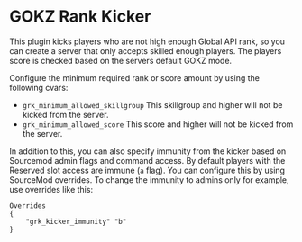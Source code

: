 # GOKZ Rank Kicker

This plugin kicks players who are not high enough Global API rank, so you can create a server that only accepts skilled
enough players. The players score is checked based on the servers default GOKZ mode.

Configure the minimum required rank or score amount by using the following cvars:

* `grk_minimum_allowed_skillgroup`
  This skillgroup and higher will not be kicked from the server.
* `grk_minimum_allowed_score`
  This score and higher will not be kicked from the server.

In addition to this, you can also specify immunity from the kicker based on Sourcemod admin flags and command access.
By default players with the Reserved slot access are immune (`a` flag). You can configure this by using SourceMod
overrides. To change the immunity to admins only for example, use overrides like this:

```text
Overrides
{
    "grk_kicker_immunity" "b"
}
```
